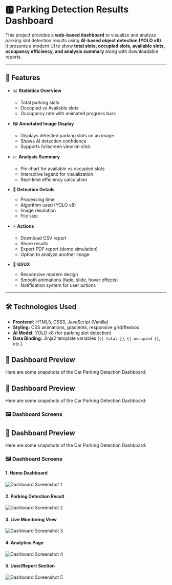 # 🅿️ Parking Detection Results Dashboard

This project provides a **web-based dashboard** to visualize and analyze parking slot detection results using **AI-based object detection (YOLO v8)**.  
It presents a modern UI to show **total slots, occupied slots, available slots, occupancy efficiency, and analysis summary** along with downloadable reports.

---

## 🚀 Features

- 📊 **Statistics Overview**
  - Total parking slots
  - Occupied vs Available slots
  - Occupancy rate with animated progress bars

- 🖼️ **Annotated Image Display**
  - Displays detected parking slots on an image
  - Shows AI detection confidence
  - Supports fullscreen view on click

- 📈 **Analysis Summary**
  - Pie chart for available vs occupied slots
  - Interactive legend for visualization
  - Real-time efficiency calculation

- 📝 **Detection Details**
  - Processing time
  - Algorithm used (YOLO v8)
  - Image resolution
  - File size

- ⚡ **Actions**
  - Download CSV report
  - Share results
  - Export PDF report (demo simulation)
  - Option to analyze another image

- 🎨 **UI/UX**
  - Responsive modern design
  - Smooth animations (fade, slide, hover effects)
  - Notification system for user actions

---

## 🛠️ Technologies Used

- **Frontend:** HTML5, CSS3, JavaScript (Vanilla)
- **Styling:** CSS animations, gradients, responsive grid/flexbox
- **AI Model:** YOLO v8 (for parking slot detection)
- **Data Binding:** Jinja2 template variables (`{{ total }}`, `{{ occupied }}`, etc.)

## 🚗 Dashboard Preview

Here are some snapshots of the Car Parking Detection Dashboard:

## 🚗 Dashboard Preview

Here are some snapshots of the Car Parking Detection Dashboard:

### 🖼️ Dashboard Screens

## 🚗 Dashboard Preview

Here are some snapshots of the Car Parking Detection Dashboard:

### 🖼️ Dashboard Screens

#### 1. Home Dashboard  
![Dashboard Screenshot 1](https://raw.githubusercontent.com/Lakshmibhavaniyepuri/CarParking/main/images/1..png)

#### 2. Parking Detection Result  
![Dashboard Screenshot 2](https://raw.githubusercontent.com/Lakshmibhavaniyepuri/CarParking/main/images/2..png)

#### 3. Live Monitoring View  
![Dashboard Screenshot 3](https://raw.githubusercontent.com/Lakshmibhavaniyepuri/CarParking/main/images/3..png)

#### 4. Analytics Page  
![Dashboard Screenshot 4](https://raw.githubusercontent.com/Lakshmibhavaniyepuri/CarParking/main/images/4..png)

#### 5. User/Report Section  
![Dashboard Screenshot 5](https://raw.githubusercontent.com/Lakshmibhavaniyepuri/CarParking/main/images/5..png)




